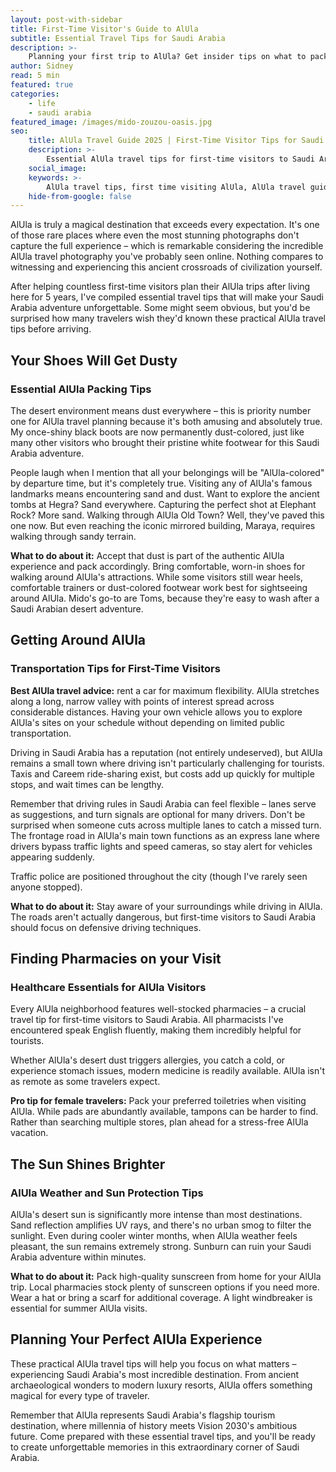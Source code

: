 ```yaml
---
layout: post-with-sidebar
title: First-Time Visitor's Guide to AlUla
subtitle: Essential Travel Tips for Saudi Arabia
description: >-
    Planning your first trip to AlUla? Get insider tips on what to pack, driving advice, and practical travel planning for Saudi Arabia's most magical destination.
author: Sidney
read: 5 min
featured: true
categories:
    - life
    - saudi arabia
featured_image: /images/mido-zouzou-oasis.jpg
seo:
    title: AlUla Travel Guide 2025 | First-Time Visitor Tips for Saudi Arabia
    description: >-
        Essential AlUla travel tips for first-time visitors to Saudi Arabia. From packing advice to driving tips - everything you need to know for the perfect AlUla trip in 2025.
    social_image:
    keywords: >-
        AlUla travel tips, first time visiting AlUla, AlUla travel guide 2025, Saudi Arabia travel planning, what to pack for AlUla, driving in AlUla Saudi Arabia, AlUla tourist guide, visiting AlUla tips, AlUla travel advice, Saudi Arabia tourism tips, AlUla vacation planning, things to know before visiting AlUla, AlUla travel essentials, Saudi Arabia desert travel
    hide-from-google: false
---
```



AlUla is truly a magical destination that exceeds every expectation. It's one of those rare places where even the most stunning photographs don't capture the full experience – which is remarkable considering the incredible AlUla travel photography you've probably seen online. Nothing compares to witnessing and experiencing this ancient crossroads of civilization yourself.

After helping countless first-time visitors plan their AlUla trips after living here for 5 years, I've compiled essential travel tips that will make your Saudi Arabia adventure unforgettable. Some might seem obvious, but you'd be surprised how many travelers wish they'd known these practical AlUla travel tips before arriving.

## Your Shoes Will Get **Dusty**
### Essential AlUla Packing Tips

The desert environment means dust everywhere – this is priority number one for AlUla travel planning because it's both amusing and absolutely true. My once-shiny black boots are now permanently dust-colored, just like many other visitors who brought their pristine white footwear for this Saudi Arabia adventure.

People laugh when I mention that all your belongings will be "AlUla-colored" by departure time, but it's completely true. Visiting any of AlUla's famous landmarks means encountering sand and dust. Want to explore the ancient tombs at Hegra? Sand everywhere. Capturing the perfect shot at Elephant Rock? More sand. Walking through AlUla Old Town? Well, they've paved this one now. But even reaching the iconic mirrored building, Maraya, requires walking through sandy terrain.

**What to do about it:** Accept that dust is part of the authentic AlUla experience and pack accordingly. Bring comfortable, worn-in shoes for walking around AlUla's attractions. While some visitors still wear heels, comfortable trainers or dust-colored footwear work best for sightseeing around AlUla. Mido's go-to are Toms, because they're easy to wash after a Saudi Arabian desert adventure.

## Getting Around **AlUla**
### Transportation Tips for First-Time Visitors

**Best AlUla travel advice:** rent a car for maximum flexibility. AlUla stretches along a long, narrow valley with points of interest spread across considerable distances. Having your own vehicle allows you to explore AlUla's sites on your schedule without depending on limited public transportation.

Driving in Saudi Arabia has a reputation (not entirely undeserved), but AlUla remains a small town where driving isn't particularly challenging for tourists. Taxis and Careem ride-sharing exist, but costs add up quickly for multiple stops, and wait times can be lengthy.

Remember that driving rules in Saudi Arabia can feel flexible – lanes serve as suggestions, and turn signals are optional for many drivers. Don't be surprised when someone cuts across multiple lanes to catch a missed turn. The frontage road in AlUla's main town functions as an express lane where drivers bypass traffic lights and speed cameras, so stay alert for vehicles appearing suddenly.

Traffic police are positioned throughout the city (though I've rarely seen anyone stopped).

**What to do about it:** Stay aware of your surroundings while driving in AlUla. The roads aren't actually dangerous, but first-time visitors to Saudi Arabia should focus on defensive driving techniques.

## Finding **Pharmacies** on your Visit
### Healthcare Essentials for AlUla Visitors

Every AlUla neighborhood features well-stocked pharmacies – a crucial travel tip for first-time visitors to Saudi Arabia. All pharmacists I've encountered speak English fluently, making them incredibly helpful for tourists.

Whether AlUla's desert dust triggers allergies, you catch a cold, or experience stomach issues, modern medicine is readily available. AlUla isn't as remote as some travelers expect.

**Pro tip for female travelers:** Pack your preferred toiletries when visiting AlUla. While pads are abundantly available, tampons can be harder to find. Rather than searching multiple stores, plan ahead for a stress-free AlUla vacation.

## The Sun Shines **Brighter**
### AlUla Weather and Sun Protection Tips

AlUla's desert sun is significantly more intense than most destinations. Sand reflection amplifies UV rays, and there's no urban smog to filter the sunlight. Even during cooler winter months, when AlUla weather feels pleasant, the sun remains extremely strong. Sunburn can ruin your Saudi Arabia adventure within minutes.

**What to do about it:** Pack high-quality sunscreen from home for your AlUla trip. Local pharmacies stock plenty of sunscreen options if you need more. Wear a hat or bring a scarf for additional coverage. A light windbreaker is essential for summer AlUla visits.

## Planning Your **Perfect** AlUla Experience

These practical AlUla travel tips will help you focus on what matters – experiencing Saudi Arabia's most incredible destination. From ancient archaeological wonders to modern luxury resorts, AlUla offers something magical for every type of traveler.

Remember that AlUla represents Saudi Arabia's flagship tourism destination, where millennia of history meets Vision 2030's ambitious future. Come prepared with these essential travel tips, and you'll be ready to create unforgettable memories in this extraordinary corner of Saudi Arabia.
